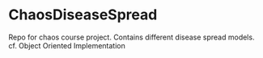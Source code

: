 # ChaosDiseaseSpread
Repo for chaos course project. Contains different disease spread models.
cf. Object Oriented Implementation

